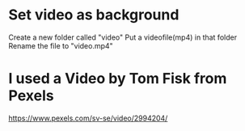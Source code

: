# Set video as background
Create a new folder called "video" 
Put a videofile(mp4) in that folder  
Rename the file to "video.mp4"

# I used a Video by Tom Fisk from Pexels
https://www.pexels.com/sv-se/video/2994204/
